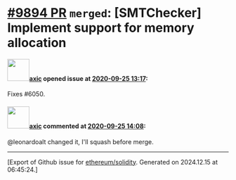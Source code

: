 # [\#9894 PR](https://github.com/ethereum/solidity/pull/9894) `merged`: [SMTChecker] Implement support for memory allocation

#### <img src="https://avatars.githubusercontent.com/u/20340?v=4" width="50">[axic](https://github.com/axic) opened issue at [2020-09-25 13:17](https://github.com/ethereum/solidity/pull/9894):

Fixes #6050.

#### <img src="https://avatars.githubusercontent.com/u/20340?v=4" width="50">[axic](https://github.com/axic) commented at [2020-09-25 14:08](https://github.com/ethereum/solidity/pull/9894#issuecomment-698950831):

@leonardoalt changed it, I'll squash before merge.


-------------------------------------------------------------------------------



[Export of Github issue for [ethereum/solidity](https://github.com/ethereum/solidity). Generated on 2024.12.15 at 06:45:24.]
